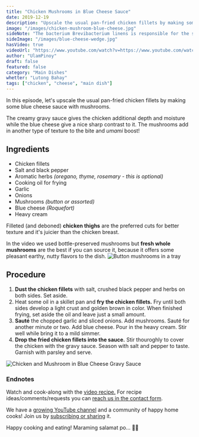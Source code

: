 ```yaml
---
title: "Chicken Mushrooms in Blue Cheese Sauce"
date: 2019-12-19
description: "Upscale the usual pan-fried chicken fillets by making some blue cheese sauce with mushrooms."
image: "/images/chicken-mushroom-blue-cheese.jpg"
sideNote: "The bacterium Brevibacterium linens is responsible for the smell of many blue cheeses, as well as foot odour and other human body odors – via Wikipedia"
sideImage: "/images/blue-cheese-wedge.jpg"
hasVideo: true
videoUrl: "https://www.youtube.com/watch?v=https://www.youtube.com/watch?v=mm2Nw-uj_3s"
author: "UlamPinoy"
draft: false
featured: false
category: "Main Dishes"
whetter: "Lutong Bahay"
tags: ["chicken", "cheese", "main dish"]
---
```


In this episode, let's upscale the usual pan-fried chicken fillets by making some blue cheese sauce with mushrooms.

The creamy gravy sauce gives the chicken additional depth and moisture while the blue cheese give a nice sharp contrast to it. The mushrooms add in another type of texture to the bite and _umami_ boost!

## Ingredients

- Chicken fillets
- Salt and black pepper
- Aromatic herbs _(oregano, thyme, rosemary - this is optional)_
- Cooking oil for frying
- Garlic
- Onions
- Mushrooms _(button or assorted)_
- Blue cheese _(Roquefort)_
- Heavy cream

Filleted (and deboned) **chicken thighs** are the preferred cuts for better texture and it's juicier than the chicken breast.

In the video we used bottle-preserved mushrooms but **fresh whole mushrooms** are the best if you can source it, because it offers some pleasant earthy, nutty flavors to the dish.
![Button mushrooms in a tray](/images/button-mushrooms-tray.jpg)

## Procedure

1. **Dust the chicken fillets** with salt, crushed black pepper and herbs on both sides. Set aside.
2. Heat some oil in a skillet pan and **fry the chicken fillets.** Fry until both sides develop a light crust and golden brown in color. When finished frying, set aside the oil and leave just a small amount.
3. **Sauté** the chopped garlic and sliced onions. Add mushrooms. Sauté for another minute or two. Add blue cheese. Pour in the heavy cream. Stir well while bring it to a mild simmer.
4. **Drop the fried chicken fillets into the sauce.** Stir thouroghly to cover the chicken with the gravy sauce. Season with salt and pepper to taste. Garnish with parsley and serve.

![Chicken and Mushroom in Blue Cheese Gravy Sauce](/images/chicken-mushroom-blue-cheese.jpg)

### Endnotes

Watch and cook-along with the [video recipe.](https://youtu.be/mm2Nw-uj_3s)
For recipe ideas/comments/requests you can [reach us in the contact form](http://localhost:8080/about/#contact-us).

We have a [growing YouTube channel](https://www.youtube.com/user/ulampinoy) and a community of happy home cooks! Join us by [subscribing or sharing](https://www.youtube.com/user/ulampinoy) it.

Happy cooking and eating! Maraming salamat po... 🙏🏼
